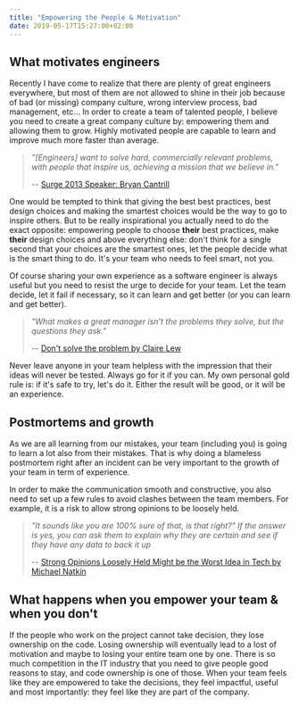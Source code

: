 ```yaml
---
title: "Empowering the People & Motivation"
date: 2019-05-17T15:27:00+02:00
---
```

What motivates engineers
------------------------

Recently I have come to realize that there are plenty of great engineers
everywhere, but most of them are not allowed to shine in their job because of
bad (or missing) company culture, wrong interview process, bad management,
etc... In order to create a team of talented people, I believe you need to
create a great company culture by: empowering them and allowing them to grow.
Highly motivated people are capable to learn and improve much more faster than
average.

> *"[Engineers] want to solve hard, commercially relevant problems, with people
> that inspire us, achieving a mission that we believe in."*
>
> -- [Surge 2013 Speaker: Bryan Cantrill](https://www.youtube.com/watch?v=1KeYzjILqDo)

One would be tempted to think that giving the best best practices, best
design choices and making the smartest choices would be the way to go to
inspire others. But to be really inspirational you actually need to do the
exact opposite: empowering people to choose **their** best practices, make
**their** design choices and above everything else: don't think for a single
second that your choices are the smartest ones, let the people decide what is
the smart thing to do. It's your team who needs to feel smart, not you.

Of course sharing your own experience as a software engineer is always useful
but you need to resist the urge to decide for your team. Let the team decide,
let it fail if necessary, so it can learn and get better (or you can learn and
get better).

> *"What makes a great manager isn't the problems they solve, but the questions
> they ask."*
>
> -- [Don't solve the problem by Claire Lew](https://getpocket.com/a/read/2540741721)

Never leave anyone in your team helpless with the impression that their ideas
will never be tested. Always go for it if you can. My own personal gold rule
is: if it's safe to try, let's do it. Either the result will be good, or it
will be an experience.

Postmortems and growth
----------------------

As we are all learning from our mistakes, your team (including you) is going to
learn a lot also from their mistakes. That is why doing a blameless postmortem
right after an incident can be very important to the growth of your team in
term of experience.

In order to make the communication smooth and constructive, you also need to
set up a few rules to avoid clashes between the team members. For example, it
is a risk to allow strong opinions to be loosely held.

> *"It sounds like you are 100% sure of that, is that right?" If the answer is
> yes, you can ask them to explain why they are certain and see if they have
> any data to back it up*
>
> -- [Strong Opinions Loosely Held Might be the Worst Idea in Tech by Michael Natkin](https://blog.glowforge.com/strong-opinions-loosely-held-might-be-the-worst-idea-in-tech/)

What happens when you empower your team & when you don't
--------------------------------------------------------

If the people who work on the project cannot take decision, they lose ownership
on the code. Losing ownership will eventually lead to a lost of motivation and
maybe to losing your entire team one by one. There is so much competition in
the IT industry that you need to give people good reasons to stay, and code
ownership is one of those. When your team feels like they are empowered to take
the decisions, they feel impactful, useful and most importantly: they feel like
they are part of the company.
